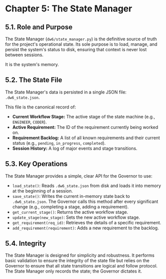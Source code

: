 # Chapter 5: The State Manager

## 5.1. Role and Purpose

The State Manager (`dw6/state_manager.py`) is the definitive source of truth for the project's operational state. Its sole purpose is to load, manage, and persist the system's status to disk, ensuring that context is never lost between sessions.

It is the system's memory.

## 5.2. The State File

The State Manager's data is persisted in a single JSON file: `.dw6_state.json`.

This file is the canonical record of:

- **Current Workflow Stage:** The active stage of the state machine (e.g., `ENGINEER`, `CODER`).
- **Active Requirement:** The ID of the requirement currently being worked on.
- **Requirement Backlog:** A list of all known requirements and their current status (e.g., `pending`, `in_progress`, `completed`).
- **Session History:** A log of major events and stage transitions.

## 5.3. Key Operations

The State Manager provides a simple, clear API for the Governor to use:

- `load_state()`: Reads `.dw6_state.json` from disk and loads it into memory at the beginning of a session.
- `save_state()`: Writes the current in-memory state back to `.dw6_state.json`. The Governor calls this method after every significant change (e.g., completing a stage, adding a requirement).
- `get_current_stage()`: Returns the active workflow stage.
- `update_stage(new_stage)`: Sets the new active workflow stage.
- `get_requirement(req_id)`: Retrieves the details of a specific requirement.
- `add_requirement(requirement)`: Adds a new requirement to the backlog.

## 5.4. Integrity

The State Manager is designed for simplicity and robustness. It performs basic validation to ensure the integrity of the state file but relies on the Governor to ensure that all state transitions are logical and follow protocol. The State Manager only records the state; the Governor dictates it.
